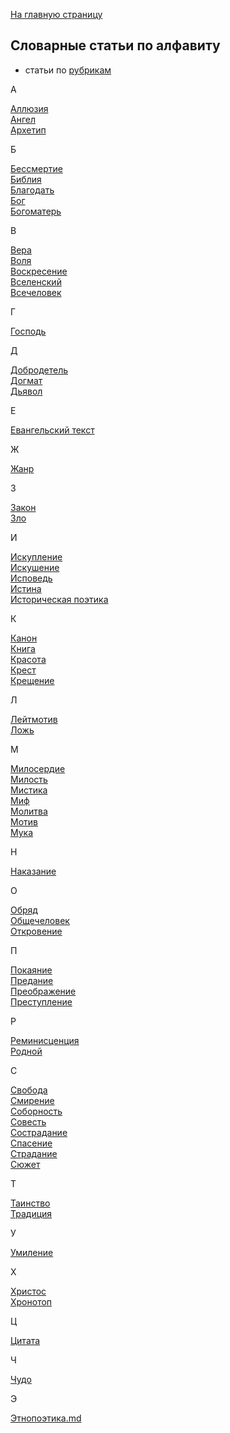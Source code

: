 [На главную страницу](https://thesaurus-dostoevsky.github.io/)
## Словарные статьи по алфавиту
* статьи по [рубрикам](https://thesaurus-dostoevsky.github.io/Thesaurus/)

А

[Аллюзия](https://thesaurus-dostoevsky.github.io/Thesaurus/аллюзия)  
[Ангел](https://thesaurus-dostoevsky.github.io/Thesaurus/ангел)  
[Архетип](https://thesaurus-dostoevsky.github.io/Thesaurus/архетип)  

Б

[Бессмертие](https://thesaurus-dostoevsky.github.io/Thesaurus/бессмертие)  
[Библия](https://thesaurus-dostoevsky.github.io/Thesaurus/библия)  
[Благодать](https://thesaurus-dostoevsky.github.io/Thesaurus/благодать)  
[Бог](https://thesaurus-dostoevsky.github.io/Thesaurus/бог)  
[Богоматерь](https://thesaurus-dostoevsky.github.io/Thesaurus/богоматерь)  

В

[Вера](https://thesaurus-dostoevsky.github.io/Thesaurus/вера)  
[Воля](https://thesaurus-dostoevsky.github.io/Thesaurus/воля)  
[Воскресение](https://thesaurus-dostoevsky.github.io/Thesaurus/воскресение)  
[Вселенский](https://thesaurus-dostoevsky.github.io/Thesaurus/вселенский)  
[Всечеловек](https://thesaurus-dostoevsky.github.io/Thesaurus/всечеловек)  

Г

[Господь](https://thesaurus-dostoevsky.github.io/Thesaurus/господь)  

Д

[Добродетель](https://thesaurus-dostoevsky.github.io/Thesaurus/добродетель)  
[Догмат](https://thesaurus-dostoevsky.github.io/Thesaurus/догмат)  
[Дьявол](https://thesaurus-dostoevsky.github.io/Thesaurus/дьявол)  

Е

[Евангельский текст](https://thesaurus-dostoevsky.github.io/Thesaurus/евангельский_текст)  

Ж

[Жанр](https://thesaurus-dostoevsky.github.io/Thesaurus/жанр)  

З

[Закон](https://thesaurus-dostoevsky.github.io/Thesaurus/закон)  
[Зло](https://thesaurus-dostoevsky.github.io/Thesaurus/зло)  

И

[Искупление](https://thesaurus-dostoevsky.github.io/Thesaurus/искупление)  
[Искушение](https://thesaurus-dostoevsky.github.io/Thesaurus/искушение)  
[Исповедь](https://thesaurus-dostoevsky.github.io/Thesaurus/исповедь)  
[Истина](https://thesaurus-dostoevsky.github.io/Thesaurus/истина)  
[Историческая поэтика](https://thesaurus-dostoevsky.github.io/Thesaurus/историческая_поэтика)  

К

[Канон](https://thesaurus-dostoevsky.github.io/Thesaurus/канон)  
[Книга](https://thesaurus-dostoevsky.github.io/Thesaurus/книга)  
[Красота](https://thesaurus-dostoevsky.github.io/Thesaurus/красота)  
[Крест](https://thesaurus-dostoevsky.github.io/Thesaurus/крест)  
[Крещение](https://thesaurus-dostoevsky.github.io/Thesaurus/крещение)  

Л

[Лейтмотив](https://thesaurus-dostoevsky.github.io/Thesaurus/лейтмотив)  
[Ложь](https://thesaurus-dostoevsky.github.io/Thesaurus/ложь)  

М

[Милосердие](https://thesaurus-dostoevsky.github.io/Thesaurus/милосердие)  
[Милость](https://thesaurus-dostoevsky.github.io/Thesaurus/милость)  
[Мистика](https://thesaurus-dostoevsky.github.io/Thesaurus/мистика)  
[Миф](https://thesaurus-dostoevsky.github.io/Thesaurus/миф)  
[Молитва](https://thesaurus-dostoevsky.github.io/Thesaurus/молитва)  
[Мотив](https://thesaurus-dostoevsky.github.io/Thesaurus/мотив)  
[Мука](https://thesaurus-dostoevsky.github.io/Thesaurus/мука)  

Н

[Наказание](https://thesaurus-dostoevsky.github.io/Thesaurus/наказание)  

О

[Обряд](https://thesaurus-dostoevsky.github.io/Thesaurus/обряд)  
[Общечеловек](https://thesaurus-dostoevsky.github.io/Thesaurus/общечеловек)  
[Откровение](https://thesaurus-dostoevsky.github.io/Thesaurus/откровение)  

П

[Покаяние](https://thesaurus-dostoevsky.github.io/Thesaurus/покаяние)  
[Предание](https://thesaurus-dostoevsky.github.io/Thesaurus/предание)  
[Преображение](https://thesaurus-dostoevsky.github.io/Thesaurus/преображение)  
[Преступление](https://thesaurus-dostoevsky.github.io/Thesaurus/преступление)  

Р

[Реминисценция](https://thesaurus-dostoevsky.github.io/Thesaurus/реминисценция)  
[Родной](https://thesaurus-dostoevsky.github.io/Thesaurus/родной)  

С

[Свобода](https://thesaurus-dostoevsky.github.io/Thesaurus/свобода)  
[Смирение](https://thesaurus-dostoevsky.github.io/Thesaurus/смирение)  
[Соборность](https://thesaurus-dostoevsky.github.io/Thesaurus/соборность)  
[Совесть](https://thesaurus-dostoevsky.github.io/Thesaurus/совесть)  
[Сострадание](https://thesaurus-dostoevsky.github.io/Thesaurus/сострадание)  
[Спасение](https://thesaurus-dostoevsky.github.io/Thesaurus/спасение)  
[Страдание](https://thesaurus-dostoevsky.github.io/Thesaurus/страдание)  
[Сюжет](https://thesaurus-dostoevsky.github.io/Thesaurus/сюжет)  

Т

[Таинство](https://thesaurus-dostoevsky.github.io/Thesaurus/таинство)  
[Традиция](https://thesaurus-dostoevsky.github.io/Thesaurus/традиция)  

У

[Умиление](https://thesaurus-dostoevsky.github.io/Thesaurus/умиление)  

Х

[Христос](https://thesaurus-dostoevsky.github.io/Thesaurus/христос)  
[Хронотоп](https://thesaurus-dostoevsky.github.io/Thesaurus/хронотоп)  

Ц

[Цитата](https://thesaurus-dostoevsky.github.io/Thesaurus/цитата)  

Ч

[Чудо](https://thesaurus-dostoevsky.github.io/Thesaurus/чудо)  

Э

[Этнопоэтика.md](https://thesaurus-dostoevsky.github.io/Thesaurus/этнопоэтика.md)  